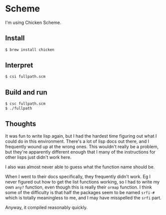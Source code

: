 Scheme
======

I'm using Chicken Scheme.

Install
-------

```sh
$ brew install chicken
```

Interpret
---------

```sh
$ csi fullpath.scm
```


Build and run
-------------

```sh
$ csc fullpath.scm
$ ./fullpath
```

Thoughts
--------

It was fun to write lisp again, but I had the hardest time figuring out what
I could do in this environment. There's a lot of lisp docs out there,
and I frequently wound up at the wrong ones. This wouldn't really be a problem,
but they're apparently different enough that I many of the instructions for
other lisps just didn't work here.

I also was almost never able to guess what the function name should be.

When I went to their docs specifically, they frequently didn't work.
Eg I never figured out how to get the list functions working, so I had
to write my own `any?` function, even though this is really their `ormap` function.
I think some of the difficulty is that half the packages seem to be named
`srfi-#` which is totally meaningless to me, and I may have misspelled the `srfi` part.

Anyway, it compiled reasonably quickly.
